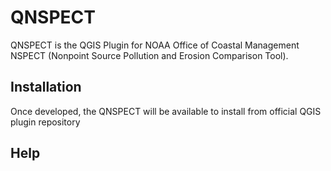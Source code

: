 # QNSPECT

QNSPECT is the QGIS Plugin for NOAA Office of Coastal Management NSPECT (Nonpoint Source Pollution and Erosion Comparison Tool).

## Installation

Once developed, the QNSPECT will be available to install from official QGIS plugin repository

## Help

